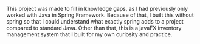 This project was made to fill in knowledge gaps, as I had previously only worked with Java in Spring Framework. Because of that, I built this without spring so that I could understand what exactly spring adds to a project compared to standard Java. 
Other than that, this is a javaFX inventory management system that I built for my own curiosity and practice. 

